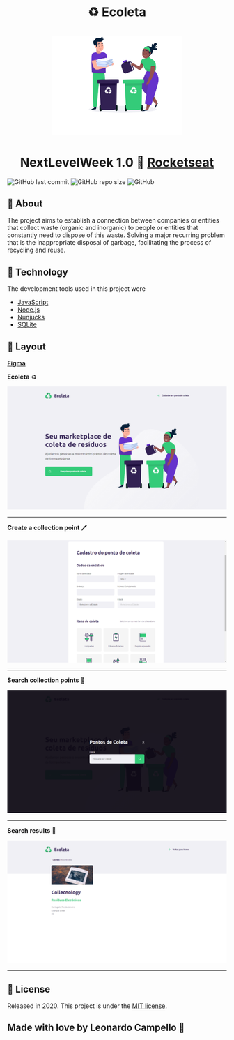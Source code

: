 # <center> ♻️ Ecoleta </center>

<h1 align="center">
    <img src="./public/assets/home-background.svg" width="300">
</h1>

# <center> NextLevelWeek 1.0 🚀 [Rocketseat](https://rocketseat.com.br/) </center>

![GitHub last commit](https://img.shields.io/github/last-commit/LeonardoCampello-dev/Ecoleta?color=ligthgreen)
![GitHub repo size](https://img.shields.io/github/repo-size/LeonardoCampello-dev/Ecoleta?color=ligthgren)
![GitHub](https://img.shields.io/github/license/LeonardoCampello-dev/Ecoleta?color=ligthgreen)


## 📑 About 

The project aims to establish a connection between companies or entities that collect waste (organic and inorganic) to people or entities that constantly need to dispose of this waste. Solving a major recurring problem that is the inappropriate disposal of garbage, facilitating the process of recycling and reuse.

## 🧰 Technology 

The development tools used in this project were

- [JavaScript](https://developer.mozilla.org/pt-BR/docs/Web/JavaScript)
- [Node.js](https://nodejs.org/en/)
- [Nunjucks](https://mozilla.github.io/nunjucks/)
- [SQLite](https://github.com/mapbox/node-sqlite3)

## 🎨 Layout

**[Figma](https://www.figma.com/file/Byw4X5etg8VCmezueyhzkC/Ecoleta-(Starter)?node-id=136%3A1026)**

**Ecoleta** ♻️

![home](.github/home.png)

---

**Create a collection point** 🖊️

![create](.github/create.png)

---

**Search collection points** 🔎

![search](.github/search.png)

---

**Search results** 📄

![results](.github/results.png)

---

## 📜 License 

Released in 2020. This project is under the [MIT license](LICENSE).

## Made with love by Leonardo Campello 💚 